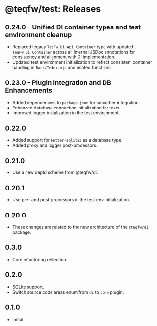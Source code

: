 # @teqfw/test: Releases

## 0.24.0 – Unified DI container types and test environment cleanup

- Replaced legacy `TeqFw_Di_Api_Container` type with updated `TeqFw_Di_Container` across all internal JSDoc annotations
  for consistency and alignment with DI implementation.
- Updated test environment initialization to reflect consistent container handling in `Back/Index.mjs` and related
  functions.
 
## 0.23.0 - Plugin Integration and DB Enhancements

* Added dependencies to `package.json` for smoother integration.
* Enhanced database connection initialization for tests.
* Improved logger initialization in the test environment.

## 0.22.0

* Added support for `better-sqlite3` as a database type.
* Added proxy and logger post-processors.

## 0.21.0

* Use a new depId scheme from @teqfw/di.

## 0.20.1

* Use pre- and post-processors in the test env initialization.

## 0.20.0

* These changes are related to the new architecture of the `@teqfw/di` package.

## 0.3.0

* Core refactoring reflection.

## 0.2.0

* SQLite support.
* Switch source code areas enum from `di` to `core` plugin.

## 0.1.0

* Initial.
